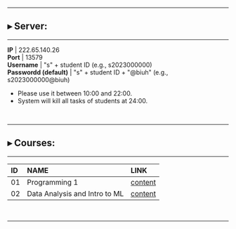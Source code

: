 <img src="https://fzhang.bioinfo-lab.com/img/white.png" height="1">

---------------------------------------

## ▸ Server:

---------------------------------------

 **IP**                  | 222.65.140.26                             
 **Port**                | 13579                                        
 **Username**            | "s" + student ID (e.g., s2023000000)         
 **Passwordd (default)** | "s" + student ID + "@biuh" (e.g., s2023000000@biuh) 

* Please use it between 10:00 and 22:00.
* System will kill all tasks of students at 24:00. 


&nbsp;&nbsp;

---------------------------------------

## ▸ Courses:

---------------------------------------

| ID | NAME | LINK |
|:---------|:---------|:---------|
| 01 | Programming 1 | [content](https://github.com/jumphone/Courses/tree/main/c01)|
| 02 | Data Analysis and Intro to ML |  [content](https://github.com/jumphone/Courses/tree/main/c02)|

&nbsp;&nbsp;

---------------------------------------




